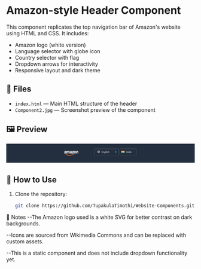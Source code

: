 # Amazon-style Header Component

This component replicates the top navigation bar of Amazon's website using HTML and CSS. It includes:

- Amazon logo (white version)
- Language selector with globe icon
- Country selector with flag
- Dropdown arrows for interactivity
- Responsive layout and dark theme

## 📁 Files

- `index.html` — Main HTML structure of the header
- `Component2.jpg` — Screenshot preview of the component

## 🖼️ Preview

![Amazon-style Header](Component2.jpg)

## 🚀 How to Use

1. Clone the repository:
   ```bash
   git clone https://github.com/TupakulaTimothi/Website-Components.git

📌 Notes
--The Amazon logo used is a white SVG for better contrast on dark backgrounds.

--Icons are sourced from Wikimedia Commons and can be replaced with custom assets.

--This is a static component and does not include dropdown functionality yet.
